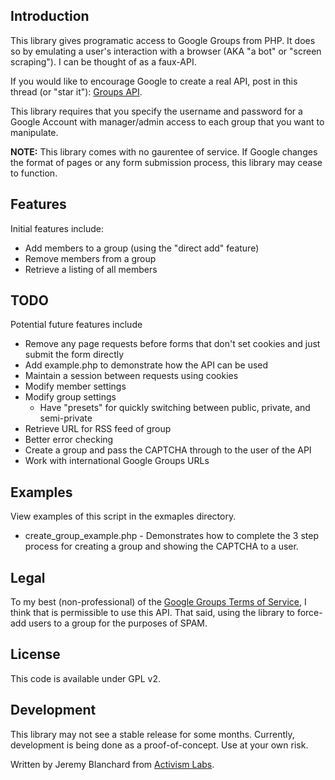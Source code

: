 

Introduction
------------
This library gives programatic access to Google Groups from PHP. It does so by emulating a user's interaction with a browser (AKA "a bot" or "screen scraping"). I can be thought of as a faux-API.

If you would like to encourage Google to create a real API, post in this thread (or "star it"): [Groups API](http://code.google.com/p/gdata-issues/issues/detail?id=27).

This library requires that you specify the username and password for a Google Account with manager/admin access to each group that you want to manipulate.

**NOTE:** This library comes with no gaurentee of service. If Google changes the format of pages or any form submission process, this library may cease to function.

Features
--------
Initial features include:

  * Add members to a group (using the "direct add" feature)
  * Remove members from a group
  * Retrieve a listing of all members


TODO
----
Potential future features include

  * Remove any page requests before forms that don't set cookies and just submit the form directly
  * Add example.php to demonstrate how the API can be used
  * Maintain a session between requests using cookies
  * Modify member settings
  * Modify group settings
    * Have "presets" for quickly switching between public, private, and semi-private
  * Retrieve URL for RSS feed of group
  * Better error checking
  * Create a group and pass the CAPTCHA through to the user of the API
  * Work with international Google Groups URLs


Examples
--------
View examples of this script in the exmaples directory.

  * create_group_example.php - Demonstrates how to complete the 3 step process for creating a group and showing the CAPTCHA to a user.


Legal
-----
To my best (non-professional) of the [Google Groups Terms of Service](http://groups.google.com/googlegroups/terms_of_service.html), I think that is permissible to use this API. That said, using the library to force-add users to a group for the purposes of SPAM.


License
-------
This code is available under GPL v2.

Development
-----------
This library may not see a stable release for some months. Currently, development is being done as a proof-of-concept. Use at your own risk.

Written by Jeremy Blanchard from [Activism Labs](http://activismlabs.org).
